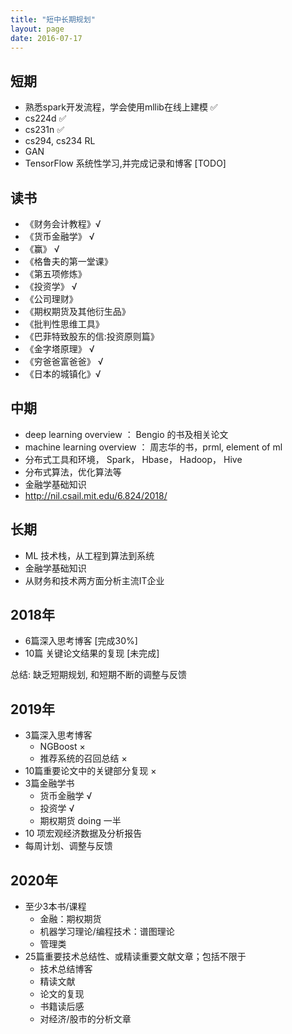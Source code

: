 ```yaml
---
title: "短中长期规划"
layout: page
date: 2016-07-17
---
```


## 短期
- 熟悉spark开发流程，学会使用mllib在线上建模 ✅
- cs224d  ✅
- cs231n  ✅
- cs294, cs234 RL
- GAN
- TensorFlow 系统性学习,并完成记录和博客 [TODO]

## 读书
- 《财务会计教程》√
- 《货币金融学》  √
- 《赢》 √
- 《格鲁夫的第一堂课》
- 《第五项修炼》
- 《投资学》 √
- 《公司理财》 
- 《期权期货及其他衍生品》
- 《批判性思维工具》
- 《巴菲特致股东的信:投资原则篇》
- 《金字塔原理》 √
- 《穷爸爸富爸爸》 √
- 《日本的城镇化》√



## 中期
- deep learning overview ： Bengio 的书及相关论文
- machine learning overview ： 周志华的书，prml, element of ml
- 分布式工具和环境， Spark， Hbase， Hadoop， Hive
- 分布式算法，优化算法等
- 金融学基础知识
- <http://nil.csail.mit.edu/6.824/2018/>

## 长期
- ML 技术栈，从工程到算法到系统
- 金融学基础知识
- 从财务和技术两方面分析主流IT企业


## 2018年
- 6篇深入思考博客 [完成30%]
- 10篇 关键论文结果的复现 [未完成]

总结: 缺乏短期规划, 和短期不断的调整与反馈

## 2019年
- 3篇深入思考博客
    - NGBoost  ×
    - 推荐系统的召回总结 ×
- 10篇重要论文中的关键部分复现 ×
- 3篇金融学书
    - 货币金融学 √
    - 投资学 √
    - 期权期货 doing 一半
- 10 项宏观经济数据及分析报告
- 每周计划、调整与反馈

## 2020年
- 至少3本书/课程
    - 金融：期权期货
    - 机器学习理论/编程技术：谱图理论
    - 管理类
- 25篇重要技术总结性、或精读重要文献文章；包括不限于
    - 技术总结博客
    - 精读文献
    - 论文的复现
    - 书籍读后感
    - 对经济/股市的分析文章
    


